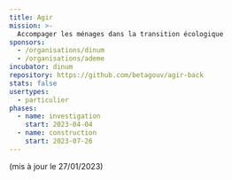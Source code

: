 ```yaml
---
title: Agir
mission: >-
  Accompager les ménages dans la transition écologique
sponsors:
  - /organisations/dinum
  - /organisations/ademe
incubator: dinum
repository: https://github.com/betagouv/agir-back
stats: false
usertypes:
  - particulier
phases:
  - name: investigation
    start: 2023-04-04
  - name: construction
    start: 2023-07-26
---
```

(mis à jour le 27/01/2023)
